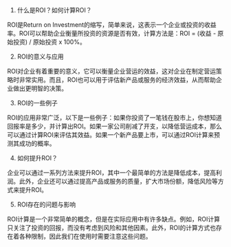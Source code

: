 

1. 什么是ROI？如何计算ROI？

ROI是Return on Investment的缩写，简单来说，这表示一个企业或投资的收益率。ROI可以帮助企业衡量所投资的资源是否有效，计算方法是：ROI = (收益 - 原始投资) / 原始投资 x 100%。

2. ROI的意义与应用

ROI对企业有着重要的意义，它可以衡量企业营运的效益，这对企业在制定营运策略时非常实用。而且，ROI也可以用于评估新产品或服务的经济效益，从而帮助企业做出更明智的决策。

3. ROI的一些例子

ROI的应用非常广泛，以下是一些例子：如果你投资了一笔钱在股市上，你想知道回报率是多少，并计算出ROI。如果一家公司削减了开支，以降低营运成本，那么可以通过计算ROI来评估其效益。如果一个新产品要上市，可以通过ROI计算来预测其成功的概率。

4. 如何提升ROI？

企业可以通过一系列方法来提升ROI，其中一个最简单的方法是降低成本，提高利润。此外，企业还可以通过提高产品或服务的质量，扩大市场份额，降低风险等方式来提升ROI。

5. ROI存在的问题与影响

ROI计算是一个非常简单的概念，但是在实际应用中有许多缺点。例如，ROI计算只关注了投资的回报，而没有考虑到风险和其他因素。此外，ROI的计算方式也存在着各种限制，因此我们在使用时需要注意这些问题。